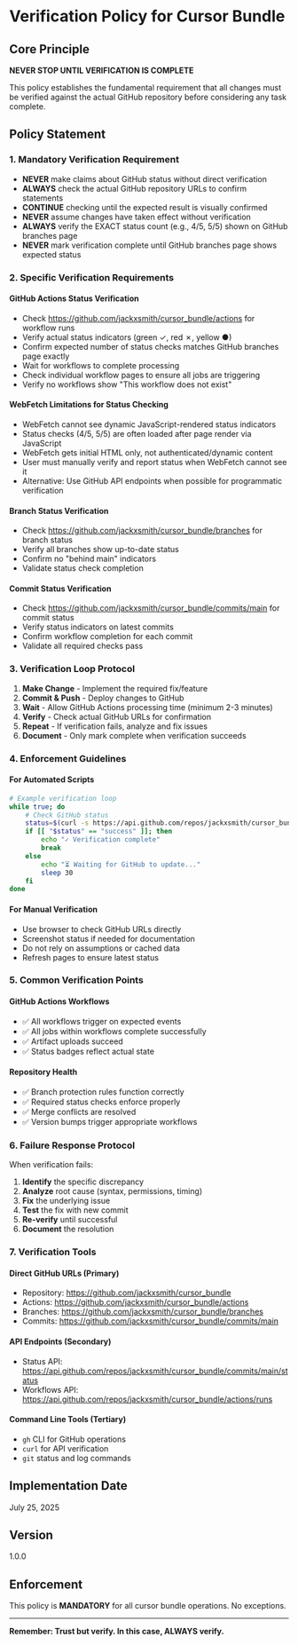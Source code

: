 # Verification Policy for Cursor Bundle

## Core Principle
**NEVER STOP UNTIL VERIFICATION IS COMPLETE**

This policy establishes the fundamental requirement that all changes must be verified against the actual GitHub repository before considering any task complete.

## Policy Statement

### 1. Mandatory Verification Requirement
- **NEVER** make claims about GitHub status without direct verification
- **ALWAYS** check the actual GitHub repository URLs to confirm statements
- **CONTINUE** checking until the expected result is visually confirmed
- **NEVER** assume changes have taken effect without verification
- **ALWAYS** verify the EXACT status count (e.g., 4/5, 5/5) shown on GitHub branches page
- **NEVER** mark verification complete until GitHub branches page shows expected status

### 2. Specific Verification Requirements

#### GitHub Actions Status Verification
- Check https://github.com/jackxsmith/cursor_bundle/actions for workflow runs
- Verify actual status indicators (green ✓, red ✗, yellow ●)
- Confirm expected number of status checks matches GitHub branches page exactly
- Wait for workflows to complete processing
- Check individual workflow pages to ensure all jobs are triggering
- Verify no workflows show "This workflow does not exist"

#### WebFetch Limitations for Status Checking
- WebFetch cannot see dynamic JavaScript-rendered status indicators
- Status checks (4/5, 5/5) are often loaded after page render via JavaScript
- WebFetch gets initial HTML only, not authenticated/dynamic content
- User must manually verify and report status when WebFetch cannot see it
- Alternative: Use GitHub API endpoints when possible for programmatic verification

#### Branch Status Verification  
- Check https://github.com/jackxsmith/cursor_bundle/branches for branch status
- Verify all branches show up-to-date status
- Confirm no "behind main" indicators
- Validate status check completion

#### Commit Status Verification
- Check https://github.com/jackxsmith/cursor_bundle/commits/main for commit status
- Verify status indicators on latest commits
- Confirm workflow completion for each commit
- Validate all required checks pass

### 3. Verification Loop Protocol

1. **Make Change** - Implement the required fix/feature
2. **Commit & Push** - Deploy changes to GitHub
3. **Wait** - Allow GitHub Actions processing time (minimum 2-3 minutes)
4. **Verify** - Check actual GitHub URLs for confirmation
5. **Repeat** - If verification fails, analyze and fix issues
6. **Document** - Only mark complete when verification succeeds

### 4. Enforcement Guidelines

#### For Automated Scripts
```bash
# Example verification loop
while true; do
    # Check GitHub status
    status=$(curl -s https://api.github.com/repos/jackxsmith/cursor_bundle/commits/main/status)
    if [[ "$status" == "success" ]]; then
        echo "✓ Verification complete"
        break
    else
        echo "⏳ Waiting for GitHub to update..."
        sleep 30
    fi
done
```

#### For Manual Verification
- Use browser to check GitHub URLs directly
- Screenshot status if needed for documentation
- Do not rely on assumptions or cached data
- Refresh pages to ensure latest status

### 5. Common Verification Points

#### GitHub Actions Workflows
- ✅ All workflows trigger on expected events
- ✅ All jobs within workflows complete successfully  
- ✅ Artifact uploads succeed
- ✅ Status badges reflect actual state

#### Repository Health
- ✅ Branch protection rules function correctly
- ✅ Required status checks enforce properly
- ✅ Merge conflicts are resolved
- ✅ Version bumps trigger appropriate workflows

### 6. Failure Response Protocol

When verification fails:
1. **Identify** the specific discrepancy
2. **Analyze** root cause (syntax, permissions, timing)
3. **Fix** the underlying issue
4. **Test** the fix with new commit
5. **Re-verify** until successful
6. **Document** the resolution

### 7. Verification Tools

#### Direct GitHub URLs (Primary)
- Repository: https://github.com/jackxsmith/cursor_bundle
- Actions: https://github.com/jackxsmith/cursor_bundle/actions  
- Branches: https://github.com/jackxsmith/cursor_bundle/branches
- Commits: https://github.com/jackxsmith/cursor_bundle/commits/main

#### API Endpoints (Secondary)
- Status API: https://api.github.com/repos/jackxsmith/cursor_bundle/commits/main/status
- Workflows API: https://api.github.com/repos/jackxsmith/cursor_bundle/actions/runs

#### Command Line Tools (Tertiary)
- `gh` CLI for GitHub operations
- `curl` for API verification
- `git` status and log commands

## Implementation Date
July 25, 2025

## Version
1.0.0

## Enforcement
This policy is **MANDATORY** for all cursor bundle operations. No exceptions.

---

**Remember: Trust but verify. In this case, ALWAYS verify.**